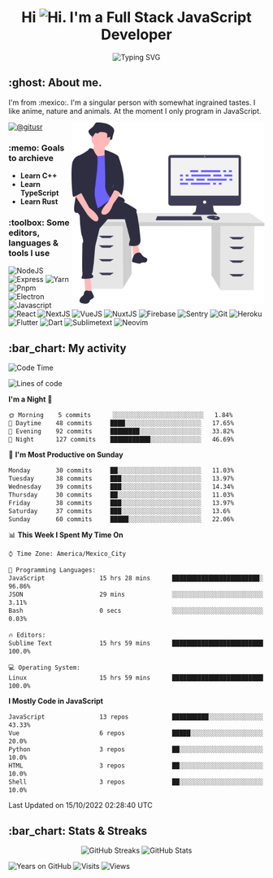 <h1 align="center">Hi <img src="https://emojis.slackmojis.com/emojis/images/1579216111/7550/pikachu_wave.gif?1579216111" alt="Hi" width="28" />. I'm a Full Stack JavaScript Developer</h1>
<p align="center">
  <img src="https://readme-typing-svg.herokuapp.com?color=0389FF&amp;center=true&amp;lines=I+%E2%9D%A4%EF%B8%8F+JavaScript;I+%E2%9D%A4%EF%B8%8F+Anime;I+%E2%9D%A4%EF%B8%8F+Nature" alt="Typing SVG" />
</p>

<h2>:ghost: About me.</h2>
<p>
  I'm from :mexico:. I'm a singular person with somewhat ingrained tastes. I like anime, nature and animals. At the moment I only program in JavaScript.
</p>

<img src="https://raw.githubusercontent.com/hypernova7/hypernova7/main/static/images/undraw_feeling_proud_qne1.svg" align="right" alt="Hero Image" width="380" />

<p>
  <a href="https://t.me/gitusr"><img src="https://genx.vercel.app/api/icon/telegram" alt="@gitusr" /></a>
</p>

<h3>:memo: Goals to archieve</h3>
<ul>
  <li><strong>Learn C++</strong></li>
  <li><strong>Learn TypeScript</strong></li>
  <li><strong>Learn Rust</strong></li>
</ul>

<h3>:toolbox: Some editors, languages & tools I use</h3>
<p>
  <img src="https://genx.vercel.app/api/icon/node.js" alt="NodeJS" />
  <img src="https://genx.vercel.app/api/icon/express" alt="Express" />
  <img src="https://genx.vercel.app/api/icon/yarn" alt="Yarn" />
  <img src="https://genx.vercel.app/api/icon/pnpm" alt="Pnpm" />
  <img src="https://genx.vercel.app/api/icon/electron" alt="Electron" />
  <img src="https://genx.vercel.app/api/icon/javascript" alt="Javascript" />
  <img src="https://genx.vercel.app/api/icon/react" alt="React" />
  <img src="https://genx.vercel.app/api/icon/next.js" alt="NextJS" />
  <img src="https://genx.vercel.app/api/icon/vue.js" alt="VueJS" />
  <img src="https://genx.vercel.app/api/icon/nuxt.js" alt="NuxtJS" />
  <img src="https://genx.vercel.app/api/icon/firebase" alt="Firebase" />
  <img src="https://genx.vercel.app/api/icon/sentry" alt="Sentry" />
  <img src="https://genx.vercel.app/api/icon/git" alt="Git" />
  <img src="https://genx.vercel.app/api/icon/heroku" alt="Heroku" />
  <img src="https://genx.vercel.app/api/icon/flutter" alt="Flutter" />
  <img src="https://genx.vercel.app/api/icon/dart" alt="Dart" />
  <img src="https://genx.vercel.app/api/icon/sublimetext" alt="Sublimetext" />
  <img src="https://genx.vercel.app/api/icon/neovim" alt="Neovim" />
</p>

<h2>:bar_chart: My activity</h2>

<!--START_SECTION:waka-->
![Code Time](http://img.shields.io/badge/Code%20Time-1%2C466%20hrs%2051%20mins-blue)

![Lines of code](https://img.shields.io/badge/From%20Hello%20World%20I%27ve%20Written-108%20Thousand%20lines%20of%20code-blue)

**I'm a Night 🦉** 

```text
🌞 Morning    5 commits      ░░░░░░░░░░░░░░░░░░░░░░░░░   1.84% 
🌆 Daytime    48 commits     ████░░░░░░░░░░░░░░░░░░░░░   17.65% 
🌃 Evening    92 commits     ████████░░░░░░░░░░░░░░░░░   33.82% 
🌙 Night      127 commits    ███████████░░░░░░░░░░░░░░   46.69%

```
📅 **I'm Most Productive on Sunday** 

```text
Monday       30 commits     ██░░░░░░░░░░░░░░░░░░░░░░░   11.03% 
Tuesday      38 commits     ███░░░░░░░░░░░░░░░░░░░░░░   13.97% 
Wednesday    39 commits     ███░░░░░░░░░░░░░░░░░░░░░░   14.34% 
Thursday     30 commits     ██░░░░░░░░░░░░░░░░░░░░░░░   11.03% 
Friday       38 commits     ███░░░░░░░░░░░░░░░░░░░░░░   13.97% 
Saturday     37 commits     ███░░░░░░░░░░░░░░░░░░░░░░   13.6% 
Sunday       60 commits     █████░░░░░░░░░░░░░░░░░░░░   22.06%

```


📊 **This Week I Spent My Time On** 

```text
⌚︎ Time Zone: America/Mexico_City

💬 Programming Languages: 
JavaScript               15 hrs 28 mins      ████████████████████████░   96.86% 
JSON                     29 mins             ░░░░░░░░░░░░░░░░░░░░░░░░░   3.11% 
Bash                     0 secs              ░░░░░░░░░░░░░░░░░░░░░░░░░   0.03%

🔥 Editors: 
Sublime Text             15 hrs 59 mins      █████████████████████████   100.0%

💻 Operating System: 
Linux                    15 hrs 59 mins      █████████████████████████   100.0%

```

**I Mostly Code in JavaScript** 

```text
JavaScript               13 repos            ██████████░░░░░░░░░░░░░░░   43.33% 
Vue                      6 repos             █████░░░░░░░░░░░░░░░░░░░░   20.0% 
Python                   3 repos             ██░░░░░░░░░░░░░░░░░░░░░░░   10.0% 
HTML                     3 repos             ██░░░░░░░░░░░░░░░░░░░░░░░   10.0% 
Shell                    3 repos             ██░░░░░░░░░░░░░░░░░░░░░░░   10.0%

```



 Last Updated on 15/10/2022 02:28:40 UTC
<!--END_SECTION:waka-->

<h2>:bar_chart: Stats & Streaks</h2>
<p align="center">
  <img src="https://github-readme-streak-stats.herokuapp.com/?user=hypernova7&amp;theme=nord" alt="GitHub Streaks" width="49%" />
  <img src="https://gitcard.vercel.app/api?username=hypernova7&amp;show_icons=true&amp;theme=nord" alt="GitHub Stats" width="49%" />
</p>

<p align="left">
  <img src="https://badges.pufler.dev/years/hypernova7?style=for-the-badge&amp;color=0389ff&amp;labelColor=334455&amp;logo=github" alt="Years on GitHub" />
  <img src="https://badges.pufler.dev/visits/hypernova7/hypernova7?style=for-the-badge&amp;color=0389ff&amp;labelColor=334455&amp;logo=github" alt="Visits" />
  <img src="https://genx.vercel.app/api/views/hypernova7" alt="Views" />
</p>
